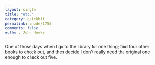 ```yaml
---
layout: single 
title: "etc." 
category: quickbit
permalink: /node/1755
comments: false 
author: John Hawks 
---
```


One of those days when I go to the library for one thing; find four other books to check out, and then decide I don't really need the original one enough to check out five. 


